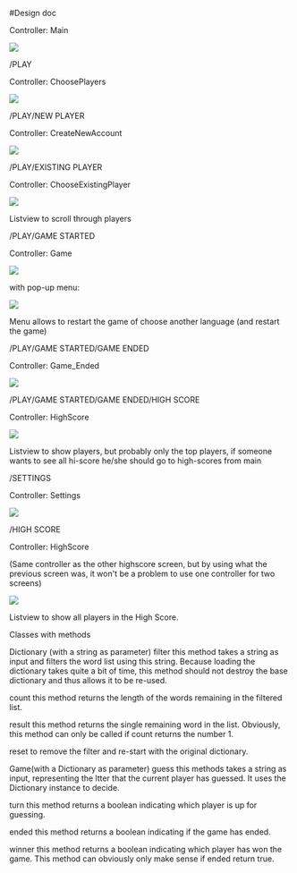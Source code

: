 #Design doc

Controller: Main 

![](https://github.com/BartvonMeijenfeldt/Ghost/blob/master/Sketches/Start.jpg)

/PLAY

Controller: ChoosePlayers

![](https://github.com/BartvonMeijenfeldt/Ghost/blob/master/Sketches/ChoosePlayer.jpg)

/PLAY/NEW PLAYER

Controller: CreateNewAccount

![](https://github.com/BartvonMeijenfeldt/Ghost/blob/master/Sketches/CreateAccount.jpg)

/PLAY/EXISTING PLAYER

Controller: ChooseExistingPlayer

![](https://github.com/BartvonMeijenfeldt/Ghost/blob/master/Sketches/Existing%20players.jpg)

Listview to scroll through players

/PLAY/GAME STARTED

Controller: Game

![](https://github.com/BartvonMeijenfeldt/Ghost/blob/master/Sketches/Game.jpg)

with pop-up menu:

![](https://github.com/BartvonMeijenfeldt/Ghost/blob/master/Sketches/Menu.jpg)

Menu allows to restart the game of choose another language (and restart the game)

/PLAY/GAME STARTED/GAME ENDED

Controller: Game_Ended

![](https://github.com/BartvonMeijenfeldt/Ghost/blob/master/Sketches/Won.jpg)

/PLAY/GAME STARTED/GAME ENDED/HIGH SCORE

Controller: HighScore

![](https://github.com/BartvonMeijenfeldt/Ghost/blob/master/Sketches/Hi-ScoresAfterGame.jpg)

Listview to show players, but probably only the top players, if someone wants to see all hi-score he/she should go to high-scores from main

/SETTINGS

Controller: Settings

![](https://github.com/BartvonMeijenfeldt/Ghost/blob/master/Sketches/Settings.jpg)

/HIGH SCORE

Controller: HighScore

(Same controller as the other highscore screen, but by using what the previous screen was, it won't be a problem to use one controller for two screens)

![](https://github.com/BartvonMeijenfeldt/Ghost/blob/master/Sketches/Hi-Scores.jpg)

Listview to show all players in the High Score.


Classes
	with methods

Dictionary (with a string as parameter)
   filter
       this method takes a string as input and filters the word list using this string. Because loading the 	             dictionary takes quite a bit of time, this method should not destroy the base dictionary and thus 			       allows it to be re-used.
		
   count
      this method returns the length of the words remaining in the filtered list.

   result
       this method returns the single remaining word in the list. Obviously, this method can only be called 		       if count returns the number 1.

   reset
       to remove the filter and re-start with the original dictionary.
		
Game(with a Dictionary as parameter)
   guess
       this methods takes a string as input, representing the ltter that the current player has guessed. It 		       uses the Dictionary instance to decide.
		
   turn
       this method returns a boolean indicating which player is up for guessing.
	
   ended
       this method returns a boolean indicating if the game has ended.
		
   winner
       this method returns a boolean indicating which player has won the game. This method can obviously only 		       make sense if ended return true.
		
